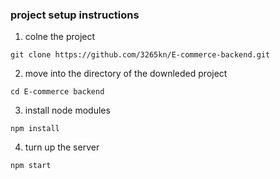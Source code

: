 ### project setup instructions

1. colne the project
```
git clone https://github.com/3265kn/E-commerce-backend.git
```

2. move into the directory of the downleded project 
```
cd E-commerce backend
```

3. install node modules
```
npm install
```
4. turn up the server 
```
npm start
```